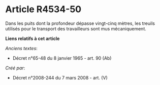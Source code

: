 # Article R4534-50

Dans les puits dont la profondeur dépasse vingt-cinq mètres, les treuils utilisés pour le transport des travailleurs sont mus
mécaniquement.

**Liens relatifs à cet article**

_Anciens textes_:

  - Décret n°65-48 du 8 janvier 1965 - art. 90 (Ab)

_Créé par_:

  - Décret n°2008-244 du 7 mars 2008 - art. (V)
